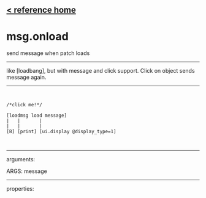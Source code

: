 [< reference home](ceammc_lib.html)
---

# msg.onload


send message when patch loads

---

like [loadbang], but with message and click support.
Click on object sends message again.
<br>


---


```


/*click me!*/

[loadmsg load message]
|   |       |
|   |       |
[B] [print] [ui.display @display_type=1]

            
```

---
arguments:

ARGS: message<br>

---
properties:


